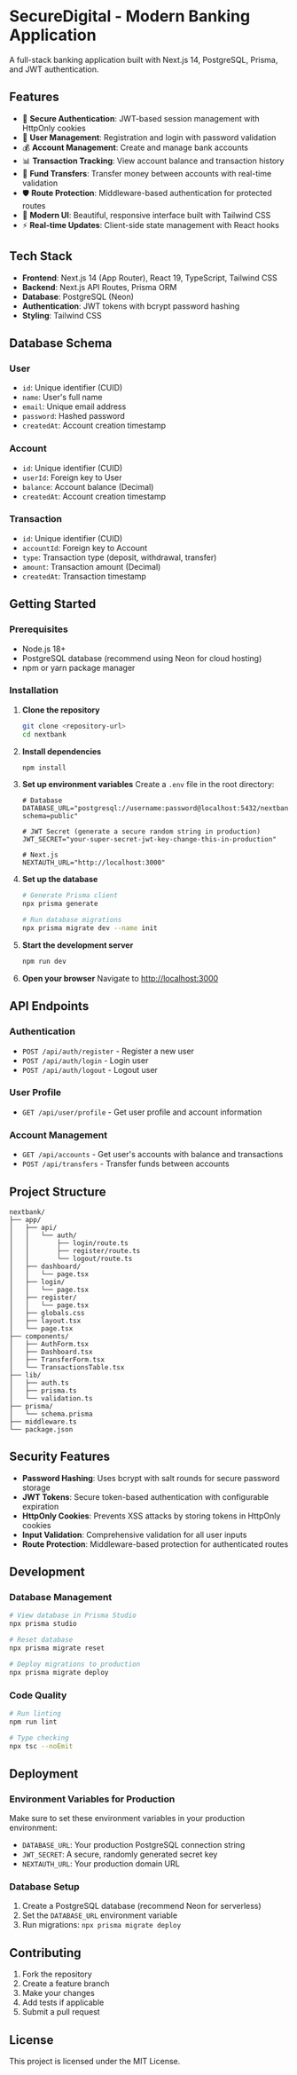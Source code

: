 # SecureDigital - Modern Banking Application

A full-stack banking application built with Next.js 14, PostgreSQL, Prisma, and JWT authentication.

## Features

- 🔐 **Secure Authentication**: JWT-based session management with HttpOnly cookies
- 👤 **User Management**: Registration and login with password validation
- 💰 **Account Management**: Create and manage bank accounts
- 📊 **Transaction Tracking**: View account balance and transaction history
- 💸 **Fund Transfers**: Transfer money between accounts with real-time validation
- 🛡️ **Route Protection**: Middleware-based authentication for protected routes
- 🎨 **Modern UI**: Beautiful, responsive interface built with Tailwind CSS
- ⚡ **Real-time Updates**: Client-side state management with React hooks

## Tech Stack

- **Frontend**: Next.js 14 (App Router), React 19, TypeScript, Tailwind CSS
- **Backend**: Next.js API Routes, Prisma ORM
- **Database**: PostgreSQL (Neon)
- **Authentication**: JWT tokens with bcrypt password hashing
- **Styling**: Tailwind CSS

## Database Schema

### User
- `id`: Unique identifier (CUID)
- `name`: User's full name
- `email`: Unique email address
- `password`: Hashed password
- `createdAt`: Account creation timestamp

### Account
- `id`: Unique identifier (CUID)
- `userId`: Foreign key to User
- `balance`: Account balance (Decimal)
- `createdAt`: Account creation timestamp

### Transaction
- `id`: Unique identifier (CUID)
- `accountId`: Foreign key to Account
- `type`: Transaction type (deposit, withdrawal, transfer)
- `amount`: Transaction amount (Decimal)
- `createdAt`: Transaction timestamp

## Getting Started

### Prerequisites

- Node.js 18+ 
- PostgreSQL database (recommend using Neon for cloud hosting)
- npm or yarn package manager

### Installation

1. **Clone the repository**
   ```bash
   git clone <repository-url>
   cd nextbank
   ```

2. **Install dependencies**
   ```bash
   npm install
   ```

3. **Set up environment variables**
   Create a `.env` file in the root directory:
   ```env
   # Database
   DATABASE_URL="postgresql://username:password@localhost:5432/nextbank?schema=public"
   
   # JWT Secret (generate a secure random string in production)
   JWT_SECRET="your-super-secret-jwt-key-change-this-in-production"
   
   # Next.js
   NEXTAUTH_URL="http://localhost:3000"
   ```

4. **Set up the database**
   ```bash
   # Generate Prisma client
   npx prisma generate
   
   # Run database migrations
   npx prisma migrate dev --name init
   ```

5. **Start the development server**
   ```bash
   npm run dev
   ```

6. **Open your browser**
   Navigate to [http://localhost:3000](http://localhost:3000)

## API Endpoints

### Authentication
- `POST /api/auth/register` - Register a new user
- `POST /api/auth/login` - Login user
- `POST /api/auth/logout` - Logout user

### User Profile
- `GET /api/user/profile` - Get user profile and account information

### Account Management
- `GET /api/accounts` - Get user's accounts with balance and transactions
- `POST /api/transfers` - Transfer funds between accounts

## Project Structure

```
nextbank/
├── app/
│   ├── api/
│   │   └── auth/
│   │       ├── login/route.ts
│   │       ├── register/route.ts
│   │       └── logout/route.ts
│   ├── dashboard/
│   │   └── page.tsx
│   ├── login/
│   │   └── page.tsx
│   ├── register/
│   │   └── page.tsx
│   ├── globals.css
│   ├── layout.tsx
│   └── page.tsx
├── components/
│   ├── AuthForm.tsx
│   ├── Dashboard.tsx
│   ├── TransferForm.tsx
│   └── TransactionsTable.tsx
├── lib/
│   ├── auth.ts
│   ├── prisma.ts
│   └── validation.ts
├── prisma/
│   └── schema.prisma
├── middleware.ts
└── package.json
```

## Security Features

- **Password Hashing**: Uses bcrypt with salt rounds for secure password storage
- **JWT Tokens**: Secure token-based authentication with configurable expiration
- **HttpOnly Cookies**: Prevents XSS attacks by storing tokens in HttpOnly cookies
- **Input Validation**: Comprehensive validation for all user inputs
- **Route Protection**: Middleware-based protection for authenticated routes

## Development

### Database Management

```bash
# View database in Prisma Studio
npx prisma studio

# Reset database
npx prisma migrate reset

# Deploy migrations to production
npx prisma migrate deploy
```

### Code Quality

```bash
# Run linting
npm run lint

# Type checking
npx tsc --noEmit
```

## Deployment

### Environment Variables for Production

Make sure to set these environment variables in your production environment:

- `DATABASE_URL`: Your production PostgreSQL connection string
- `JWT_SECRET`: A secure, randomly generated secret key
- `NEXTAUTH_URL`: Your production domain URL

### Database Setup

1. Create a PostgreSQL database (recommend Neon for serverless)
2. Set the `DATABASE_URL` environment variable
3. Run migrations: `npx prisma migrate deploy`

## Contributing

1. Fork the repository
2. Create a feature branch
3. Make your changes
4. Add tests if applicable
5. Submit a pull request

## License

This project is licensed under the MIT License.